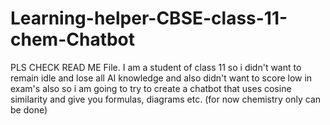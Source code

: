 # Learning-helper-CBSE-class-11-chem-Chatbot
PLS CHECK READ ME File. I am a student of class 11 so i didn't want to remain idle and lose all AI knowledge and also didn't want to score low in exam's also so i am going to try to create a chatbot that uses cosine similarity and give you formulas, diagrams etc. (for now chemistry only can be done)
